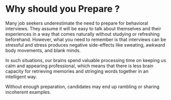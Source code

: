 # Why should you Prepare ?

Many job seekers underestimate the need to prepare for behavioral interviews. They assume it will be easy to talk about themselves and their experiences in a way that comes naturally without studying or refreshing beforehand. However, what you need to remember is that interviews can be stressful and stress produces negative side-effects like sweating, awkward body movements, and blank minds.

In such situations, our brains spend valuable processing time on keeping us calm and appearing professional, which means that there is less brain capacity for retrieving memories and stringing words together in an intelligent way.

Without enough preparation, candidates may end up rambling or sharing incoherent examples.
